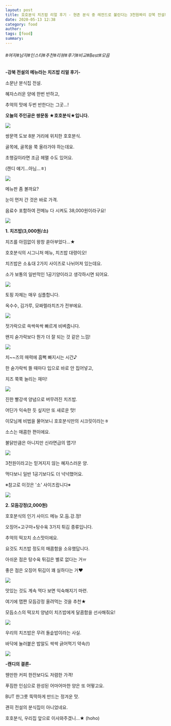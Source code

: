 ```yaml
---
layout: post
title: 호호분식 치즈밥 리얼 후기 - 현존 분식 중 레전드로 불린다는 3천원짜리 강북 전설의 메뉴
date: 2020-05-13 12:38
category: food
author: 
tags: [food]
summary: 
---
```


###### #여자#남자#인스타#추천#리뷰#후기#비교#Best#모음

**-강북 전설의 메뉴라는 치즈밥 리얼 후기-**

  

소문난 분식집 전설.

혜자스러운 양에 한번 반하고,

추억의 맛에 두번 반한다는 그곳...!

  

**오늘의 주인공은 쌍문동 ★호호분식★입니다.**

![](https://img1.daumcdn.net/thumb/R720x0/?fname=https%3A%2F%2Ft1.daumcdn.net%2Fliveboard%2Fdispatch%2Fd1c93160548242d8ab09c385ddf8abbd.JPG)

쌍문역 도보 8분 거리에 위치한 호호분식.

골목에, 골목을 쭉 올라가야 하는데요.

초행길이라면 조금 헤맬 수도 있어요.

(캔디 얘기...아님...ㅎ)

![](https://img1.daumcdn.net/thumb/R720x0/?fname=https%3A%2F%2Ft1.daumcdn.net%2Fliveboard%2Fdispatch%2Fa09b6d15f33e4a75b35ec1da96aef9ad.JPG)

메뉴판 좀 볼까요?

눈이 먼저 간 것은 바로 가격.

음료수 포함하여 전메뉴 다 시켜도 38,000원이라구요!

![](https://img1.daumcdn.net/thumb/R720x0/?fname=https%3A%2F%2Ft1.daumcdn.net%2Fliveboard%2Fdispatch%2F36545c00c54448678372e9348a555e3c.JPG)

**1. 치즈밥(3,000원/소)**

  

치즈를 아낌없이 왕창 쏟아부었다...★

호호분식의 시그니처 메뉴, 치즈밥 대령이오!

치즈밥은 소＆대 2가지 사이즈로 나뉘어져 있는데요.

소가 보통의 일반적인 1공기양이라고 생각하시면 되어요.

![](https://img1.daumcdn.net/thumb/R720x0/?fname=https%3A%2F%2Ft1.daumcdn.net%2Fliveboard%2Fdispatch%2F21daaac733324de3a0efcba5d6e44ca6.JPG)

토핑 자체는 매우 심플합니다.

옥수수, 김가루, 모짜렐라치즈가 전부에요.

![](https://img1.daumcdn.net/thumb/R720x0/?fname=https%3A%2F%2Ft1.daumcdn.net%2Fliveboard%2Fdispatch%2Fab9fa100cc5e49a785d7c5d48a4adc18.JPG)

젓가락으로 쓱싹쓱싹 빠르게 비벼줍니다.

왠지 숟가락보다 뭔가 더 잘 되는 것 같은 느낌!

![](https://img1.daumcdn.net/thumb/R720x0/?fname=https%3A%2F%2Ft1.daumcdn.net%2Fliveboard%2Fdispatch%2F0dadd9acbcca4f6fa3eee442b3f1c242.JPG)

치~~즈의 매력에 흠뻑 빠지시는 시간♪

한 숟가락씩 뜰 때마다 입으로 바로 안 집어넣고,

치즈 쭉쭉 늘리는 재미!

![](https://img1.daumcdn.net/thumb/R720x0/?fname=https%3A%2F%2Ft1.daumcdn.net%2Fliveboard%2Fdispatch%2F68067eaf396a44ed8c08e9794839dace.JPG)

진한 빨강색 양념으로 버무려진 치즈밥.

어딘가 익숙한 듯 싶지만 또 새로운 맛!

이모님께 비법을 물어보니 호호분식만의 시크릿이라는ㅎ

  

소스는 매콤한 편이에요.

불닭만큼은 아니지만 신라면급의 맵기!

![](https://img1.daumcdn.net/thumb/R720x0/?fname=https%3A%2F%2Ft1.daumcdn.net%2Fliveboard%2Fdispatch%2Fdbb2cc50e19e4f9cad3b20905ed79762.JPG)

3천원이라고는 믿겨지지 않는 혜자스러운 양.

먹다보니 일반 1공기보다도 더 넉넉했어요.

  

※참고로 이것은 '소' 사이즈랍니다※

![](https://img1.daumcdn.net/thumb/R720x0/?fname=https%3A%2F%2Ft1.daumcdn.net%2Fliveboard%2Fdispatch%2F4dfb02d479384d4a80f74c2092a6844b.JPG)

**2. 모듬강정(2,000원)**

  

호호분식의 인기 사이드 메뉴 모.듬.강.정!

오징어+고구마+탕수육 3가지 튀김 종류입니다.

  

추억의 떡꼬치 소스맛이에요.

요것도 치즈밥 정도의 매콤함을 소유했답니다.

아쉬운 점은 탕수육 튀김은 별로 없다는 거ㅠ

좋은 점은 오징어 튀김이 꽤 실하다는 거♥

![](https://img1.daumcdn.net/thumb/R720x0/?fname=https%3A%2F%2Ft1.daumcdn.net%2Fliveboard%2Fdispatch%2Ffaf290ca5002490ab15e2e5df15b3564.JPG)

맛있는 것도 계속 먹다 보면 익숙해지기 마련.

여기에 맵짠 모듬강정 올려먹는 것을 추천★

모듬소스의 떡꼬치 양념이 치즈밥에게 달콤함을 선사해줘요!

![](https://img1.daumcdn.net/thumb/R720x0/?fname=https%3A%2F%2Ft1.daumcdn.net%2Fliveboard%2Fdispatch%2F405ee4bffce14690b771072dded6c7d4.JPG)

우리의 치즈밥은 무려 돌솥밥이라는 사실.

바닥에 눌러붙은 밥알도 싹싹 긁어먹기 약속(!)

![](https://t1.daumcdn.net/liveboard/dispatch/f23acc06dcfe4513b73bf5df6829f13b.gif)

**-캔디의 결론-**

  

웬만한 커피 한잔보다도 저렴한 가격!

푸짐한 인심으로 완성된 어마어마한 양은 또 어떻고요.

BUT 한그릇 뚝딱하게 만드는 정겨운 맛.

괜히 전설의 분식집이 아니었네요.

  

호호분식, 우리집 앞으로 이사와주겠니...★ (hoho)
